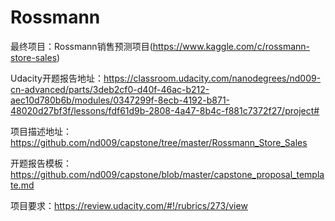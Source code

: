 # Rossmann
最终项目：Rossmann销售预测项目(https://www.kaggle.com/c/rossmann-store-sales)

Udacity开题报告地址：https://classroom.udacity.com/nanodegrees/nd009-cn-advanced/parts/3deb2cf0-d40f-46ac-b212-aec10d780b6b/modules/0347299f-8ecb-4192-b871-48020d27bf3f/lessons/fdf61d9b-2808-4a47-8b4c-f881c7372f27/project#

项目描述地址：https://github.com/nd009/capstone/tree/master/Rossmann_Store_Sales

开题报告模板：https://github.com/nd009/capstone/blob/master/capstone_proposal_template.md

项目要求：https://review.udacity.com/#!/rubrics/273/view
